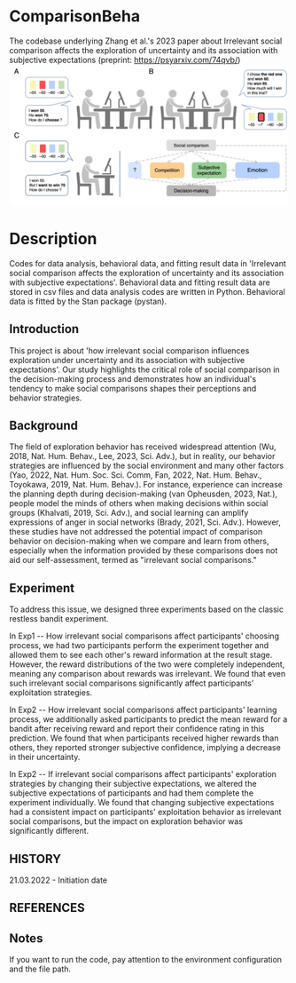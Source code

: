 # ComparisonBeha
The codebase underlying Zhang et al.'s 2023  paper about Irrelevant social comparison affects the exploration of uncertainty and its association with subjective expectations (preprint: https://psyarxiv.com/74qvb/)
![image text](https://github.com/andlab-um/ComparisonBeha/blob/main/Framework_noQ.png)

# Description
Codes for data analysis, behavioral data, and fitting result data in 'Irrelevant social comparison affects the exploration of uncertainty and its association with subjective expectations'.
Behavioral data and fitting result data are stored in csv files and data analysis codes are written in Python. Behavioral data is fitted by the Stan package (pystan).

## Introduction
This project is about 'how irrelevant social comparison influences exploration under uncertainty and its association with subjective expectations'. Our study highlights the critical role of social comparison in the decision-making process and demonstrates how an individual's tendency to make social comparisons shapes their perceptions and behavior strategies.

## Background
The field of exploration behavior has received widespread attention (Wu, 2018, Nat. Hum. Behav., Lee, 2023, Sci. Adv.), but in reality, our behavior strategies are influenced by the social environment and many other factors (Yao, 2022, Nat. Hum. Soc. Sci. Comm, Fan, 2022, Nat. Hum. Behav., Toyokawa, 2019, Nat. Hum. Behav.). For instance, experience can increase the planning depth during decision-making (van Opheusden, 2023, Nat.), people model the minds of others when making decisions within social groups (Khalvati, 2019, Sci. Adv.), and social learning can amplify expressions of anger in social networks (Brady, 2021, Sci. Adv.). However, these studies have not addressed the potential impact of comparison behavior on decision-making when we compare and learn from others, especially when the information provided by these comparisons does not aid our self-assessment, termed as "irrelevant social comparisons."

## Experiment
To address this issue, we designed three experiments based on the classic restless bandit experiment. 

In Exp1 -- How irrelevant social comparisons affect participants' choosing process, we had two participants perform the experiment together and allowed them to see each other's reward information at the result stage. However, the reward distributions of the two were completely independent, meaning any comparison about rewards was irrelevant. We found that even such irrelevant social comparisons significantly affect participants’ exploitation strategies.

In Exp2 -- How irrelevant social comparisons affect participants' learning process, we additionally asked participants to predict the mean reward for a bandit after receiving reward and report their confidence rating in this prediction. We found that when participants received higher rewards than others, they reported stronger subjective confidence, implying a decrease in their uncertainty.

In Exp2 -- If irrelevant social comparisons affect participants' exploration strategies by changing their subjective expectations, we altered the subjective expectations of participants and had them complete the experiment individually. We found that changing subjective expectations had a consistent impact on participants' exploitation behavior as irrelevant social comparisons, but the impact on exploration behavior was significantly different.

## HISTORY
21.03.2022 - Initiation date



## REFERENCES


## Notes
If you want to run the code, pay attention to the environment configuration and the file path.
